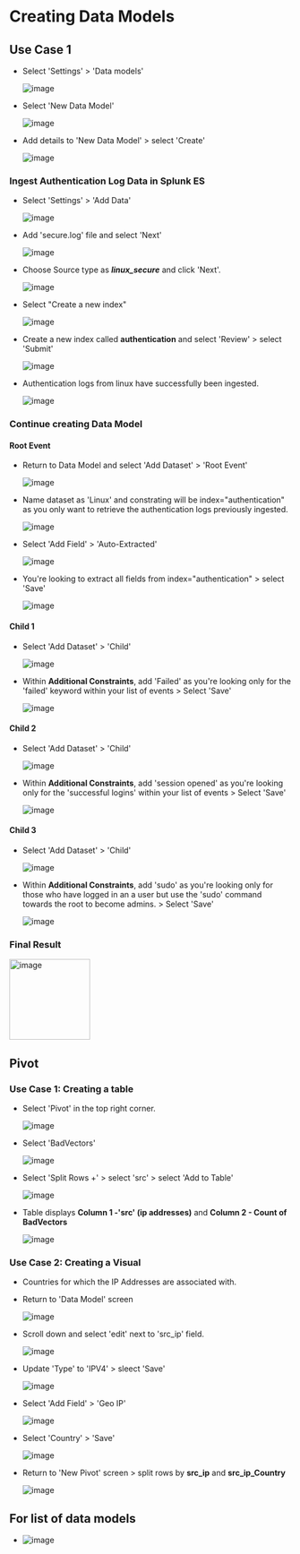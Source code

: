 # Creating Data Models

## Use Case 1
* Select 'Settings' > 'Data models'
  
  ![image](https://github.com/user-attachments/assets/26931abb-7af1-4104-b27d-20cd2342f136)

* Select 'New Data Model'

  ![image](https://github.com/user-attachments/assets/cf80eb4b-0230-49e9-95b2-ac390b5f7bd6)

* Add details to 'New Data Model' > select 'Create'

  ![image](https://github.com/user-attachments/assets/9031ece4-8f4c-430d-af00-50c29de3b50c)

### Ingest Authentication Log Data in Splunk ES

* Select 'Settings' > 'Add Data'

  ![image](https://github.com/user-attachments/assets/52e4a79a-67bd-423a-bce9-9d3f8e1f28cc)

* Add 'secure.log' file and select 'Next'

  ![image](https://github.com/user-attachments/assets/b903318d-a59b-4245-8aab-bfb3e1801234)

* Choose Source type as ***linux_secure*** and click 'Next'.

  ![image](https://github.com/user-attachments/assets/a34c025a-c822-47e5-ac15-deabaa85ad3e)

* Select "Create a new index"

  ![image](https://github.com/user-attachments/assets/c8c06af8-9be4-4980-b785-7029774a47e9)

* Create a new index called **authentication** and select 'Review' > select 'Submit'

  ![image](https://github.com/user-attachments/assets/f40b1a21-d61e-4533-bb1c-e921eff0d680)

* Authentication logs from linux have successfully been ingested.

  ![image](https://github.com/user-attachments/assets/36221e7c-9046-46bc-b3bf-1385e959bfc4)

### Continue creating Data Model

#### Root Event
* Return to Data Model and select 'Add Dataset' > 'Root Event'
  
  ![image](https://github.com/user-attachments/assets/44aaa2a2-c6e1-470d-9de3-7f0032674f7c)

* Name dataset as 'Linux' and constrating will be index="authentication" as you only want to retrieve the authentication logs previously ingested.

  ![image](https://github.com/user-attachments/assets/b4a0efa0-816b-4634-b505-73bd79f87b27)

* Select 'Add Field' > 'Auto-Extracted'

  ![image](https://github.com/user-attachments/assets/71d212f7-ddfd-4692-9c05-9efc855dc238)

* You're looking to extract all fields from index="authentication" > select 'Save'

  ![image](https://github.com/user-attachments/assets/43a6b407-e4dd-4880-bc3b-3510256a7785)

#### Child 1
* Select 'Add Dataset' > 'Child'

  ![image](https://github.com/user-attachments/assets/f3356854-62f7-49e9-92f8-a4b17e8d76ed)

* Within **Additional Constraints**, add 'Failed' as you're looking only for the 'failed' keyword within your list of events > Select 'Save'

  ![image](https://github.com/user-attachments/assets/d136eb78-58a0-4862-aaae-88c6bbb60602)

#### Child 2
* Select 'Add Dataset' > 'Child'

  ![image](https://github.com/user-attachments/assets/f3356854-62f7-49e9-92f8-a4b17e8d76ed)

* Within **Additional Constraints**, add 'session opened' as you're looking only for the 'successful logins' within your list of events > Select 'Save'

  ![image](https://github.com/user-attachments/assets/be696edf-2e80-48da-baa8-28e4e5c9c0d8)

#### Child 3
* Select 'Add Dataset' > 'Child'

  ![image](https://github.com/user-attachments/assets/f3356854-62f7-49e9-92f8-a4b17e8d76ed)

* Within **Additional Constraints**, add 'sudo' as you're looking only for those who have logged in an a user but use the 'sudo' command towards the root to become admins. > Select 'Save'

  ![image](https://github.com/user-attachments/assets/f3f041f4-4e89-42d5-946f-df74fd02b556)

### Final Result

  <img width="144" alt="image" src="https://github.com/user-attachments/assets/20c7a5e1-2105-447c-a7ee-ee29ae336b55" />

## Pivot
### Use Case 1: Creating a table
* Select 'Pivot' in the top right corner.

  ![image](https://github.com/user-attachments/assets/86d6953a-92a0-4be5-858c-b49e558caf4f)

* Select 'BadVectors'

  ![image](https://github.com/user-attachments/assets/b5804882-d62f-4e63-b5c4-2ea56319702e)

* Select 'Split Rows +' > select 'src' > select 'Add to Table'

  ![image](https://github.com/user-attachments/assets/2678d059-ce8c-46e2-bae9-95fce785bc1d)

* Table displays **Column 1 -'src' (ip addresses)** and **Column 2 - Count of BadVectors**

  ![image](https://github.com/user-attachments/assets/e9f62d58-638e-4749-b53a-fbc8e2c88631)

### Use Case 2: Creating a Visual
* Countries for which the IP Addresses are associated with.

* Return to 'Data Model' screen

  ![image](https://github.com/user-attachments/assets/2bd46c9f-b88a-40e5-b85d-cd3754a3dabf)

* Scroll down and select 'edit' next to 'src_ip' field.

  ![image](https://github.com/user-attachments/assets/d23315f4-8c41-4de7-b198-8c7032e1522d)

* Update 'Type' to 'IPV4' > sleect 'Save'

  ![image](https://github.com/user-attachments/assets/82b50bcf-f0b5-4122-bc70-3c09d3a40251)

* Select 'Add Field' > 'Geo IP'

  ![image](https://github.com/user-attachments/assets/d574273d-5bac-4a82-8687-9331f5cbc142)

* Select 'Country' > 'Save'

  ![image](https://github.com/user-attachments/assets/e5edf8b1-32b2-4caa-a23f-e89043b80626)

* Return to 'New Pivot' screen > split rows by **src_ip** and **src_ip_Country**

  ![image](https://github.com/user-attachments/assets/6d2bca9d-6211-49d4-83c6-04b5e6538003)

## For list of data models
*  ![image](https://github.com/user-attachments/assets/26326a42-af8f-473a-99ce-da9791ad6083)
